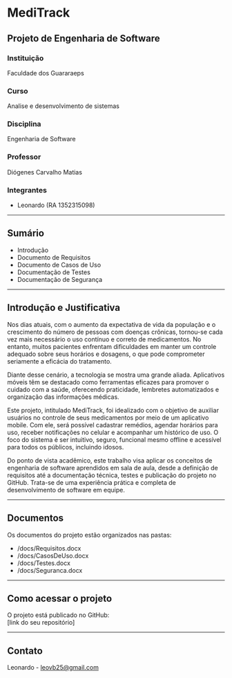 # MediTrack

## Projeto de Engenharia de Software

### Instituição  
Faculdade dos Guararaeps

### Curso  
Analise e desenvolvimento de sistemas

### Disciplina  
Engenharia de Software

### Professor  
Diógenes Carvalho Matias

### Integrantes  
- Leonardo (RA 1352315098)  

---

## Sumário  
- Introdução  
- Documento de Requisitos  
- Documento de Casos de Uso  
- Documentação de Testes  
- Documentação de Segurança

---

## Introdução e Justificativa  
Nos dias atuais, com o aumento da expectativa de vida da população e o crescimento do número de pessoas com doenças crônicas, tornou-se cada vez mais necessário o uso contínuo e correto de medicamentos. No entanto, muitos pacientes enfrentam dificuldades em manter um controle adequado sobre seus horários e dosagens, o que pode comprometer seriamente a eficácia do tratamento.

Diante desse cenário, a tecnologia se mostra uma grande aliada. Aplicativos móveis têm se destacado como ferramentas eficazes para promover o cuidado com a saúde, oferecendo praticidade, lembretes automatizados e organização das informações médicas.

Este projeto, intitulado MediTrack, foi idealizado com o objetivo de auxiliar usuários no controle de seus medicamentos por meio de um aplicativo mobile. Com ele, será possível cadastrar remédios, agendar horários para uso, receber notificações no celular e acompanhar um histórico de uso. O foco do sistema é ser intuitivo, seguro, funcional mesmo offline e acessível para todos os públicos, incluindo idosos.

Do ponto de vista acadêmico, este trabalho visa aplicar os conceitos de engenharia de software aprendidos em sala de aula, desde a definição de requisitos até a documentação técnica, testes e publicação do projeto no GitHub. Trata-se de uma experiência prática e completa de desenvolvimento de software em equipe.


---

## Documentos  
Os documentos do projeto estão organizados nas pastas:  
- /docs/Requisitos.docx  
- /docs/CasosDeUso.docx  
- /docs/Testes.docx  
- /docs/Seguranca.docx

---

## Como acessar o projeto  
O projeto está publicado no GitHub:  
[link do seu repositório]

---

## Contato  
Leonardo - leovb25@gmail.com